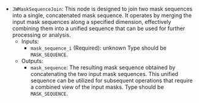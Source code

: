 - `JWMaskSequenceJoin`: This node is designed to join two mask sequences into a single, concatenated mask sequence. It operates by merging the input mask sequences along a specified dimension, effectively combining them into a unified sequence that can be used for further processing or analysis.
    - Inputs:
        - `mask_sequence_i` (Required): unknown Type should be `MASK_SEQUENCE`.
    - Outputs:
        - `mask_sequence`: The resulting mask sequence obtained by concatenating the two input mask sequences. This unified sequence can be utilized for subsequent operations that require a combined view of the input masks. Type should be `MASK_SEQUENCE`.
